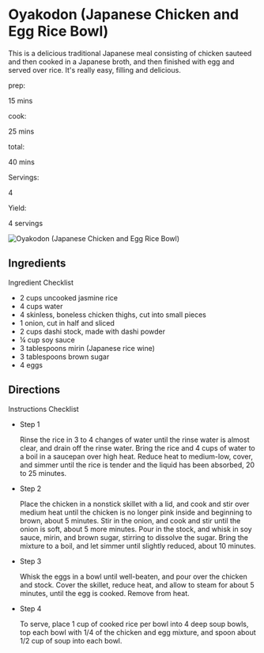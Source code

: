 # Oyakodon (Japanese Chicken and Egg Rice Bowl)

This is a delicious traditional Japanese meal consisting of chicken sauteed and then cooked in a Japanese broth, and then finished with egg and served over rice. It's really easy, filling and delicious.

prep:

15 mins

cook:

25 mins

total:

40 mins

Servings:

4

Yield:

4 servings

![Oyakodon (Japanese Chicken and Egg Rice Bowl)](https://imagesvc.meredithcorp.io/v3/mm/image?q=85&c=sc&poi=face&w=300&h=300&url=https%3A%2F%2Fimages.media-allrecipes.com%2Fuserphotos%2F3963616.jpg)

## Ingredients

Ingredient Checklist

-   2 cups uncooked jasmine rice
-   4 cups water
-   4 skinless, boneless chicken thighs, cut into small pieces
-   1 onion, cut in half and sliced
-   2 cups dashi stock, made with dashi powder
-   ¼ cup soy sauce
-   3 tablespoons mirin (Japanese rice wine)
-   3 tablespoons brown sugar
-   4 eggs

## Directions

Instructions Checklist

-   Step 1
    
    Rinse the rice in 3 to 4 changes of water until the rinse water is almost clear, and drain off the rinse water. Bring the rice and 4 cups of water to a boil in a saucepan over high heat. Reduce heat to medium-low, cover, and simmer until the rice is tender and the liquid has been absorbed, 20 to 25 minutes.
    
-   Step 2
    
    Place the chicken in a nonstick skillet with a lid, and cook and stir over medium heat until the chicken is no longer pink inside and beginning to brown, about 5 minutes. Stir in the onion, and cook and stir until the onion is soft, about 5 more minutes. Pour in the stock, and whisk in soy sauce, mirin, and brown sugar, stirring to dissolve the sugar. Bring the mixture to a boil, and let simmer until slightly reduced, about 10 minutes.
    
-   Step 3
    
    Whisk the eggs in a bowl until well-beaten, and pour over the chicken and stock. Cover the skillet, reduce heat, and allow to steam for about 5 minutes, until the egg is cooked. Remove from heat.
    
-   Step 4
    
    To serve, place 1 cup of cooked rice per bowl into 4 deep soup bowls, top each bowl with 1/4 of the chicken and egg mixture, and spoon about 1/2 cup of soup into each bowl.